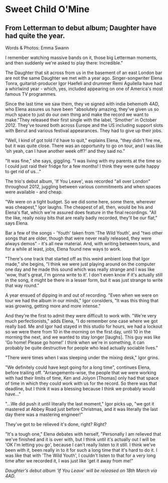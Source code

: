 # Sweet Child O'Mine
## From Letterman to debut album; Daughter have had quite the year.

Words & Photos: Emma Swann

I remember watching massive bands on it, those big Letterman moments, and then suddenly we're asked to play there: Incredible."

The Daughter that sit across from us in the basement of an east London bar are not the same Daughter we met with a year ago. Singer-songwriter Elena Tonra, guitarist-producer Igor Haefeli and drummer Remi Aguilella have had a whirlwind year - which, yes, included appearing on one of America's most famous TV programmes.

Since the last time we saw them, they ve signed with indie behemoth 4AD, who Elena assures us have been "absolutely amazing, they've given us so much space to just do our own thing and make the record we want to make."They released their first single with the label, 'Smother' in October 2012. They've toured both across Europe and the US including support slots with Beirut and various festival appearances. They had to give up their jobs. 

"Well, I kind of got told I'd have to quit," explains Elena, "they didn't fire me, but it was quite close. There was an opportunity to go on tour, and I was like 'oh yeah, can I have another week off?' and they said no."

"It was fine," she says, giggling. "I was living with my parents at the time so I could just raid their fridge for a few months! I think they were quite happy to get rid of us..."

The trio's debut album, 'If You Leave', was recorded "all over London" throughout 2012, juggling between various commitments and when spaces were available - and cheap. 

"We were on a tight budget. So we did some here, some there, wherever was cheapest," Igor laughs. The cheapest of all, then, would be his and Elena's flat, which we're assured does feature in the final recordings. "All the like, really noisy bits that are really badly recorded, they'll be our flat," says Elena.

Bar a few of the songs - 'Youth' taken from 'The Wild Youth', and "two other songs that are older, though that were never really released, they were always demos" - it's all new material. And, with writing between tours, and for a while at least, jobs, Elena found new ways to work.

"There's one track that started off as this weird ambient loop that Igor made," she begins, "I think we were just playing around on the computer one day and he made this sound which was really strange and I was like 'wow, that's great, I'm gonna write to it'. I don't even know if it's actually still in the song, it might be there in a lesser form, but it was just strange to write that way round."

A year ensued of dipping in and out of recording. "Even when we were on tour we had the album in our minds," Igor considers, "It was this thing that was growing, getting more and more intense."

And they're the first to admit they were difficult to work with. "We're very much perfectionists," adds Elena, "I do remember one case where we got really bad. Me and Igor had stayed in this studio for hours, we had a lockout so we were there from 10 in the morning on the first day, until 10 in the morning the next, and we wanted to stay longer [laughs]. This guy was like 'Go home! Please go home!' I think when we're in something, it can probably be quite destructive for people who lead actually sociable lives."

"There were times when I was sleeping under the mixing desk," Igor grins. 

"We definitely could have kept going for a long time", continues Elena, before trailing off. "Arrangements-wise, the people that we were working with had their limits of time, Ken and Jolyon [Thomas] only had that space of time in which they could work with us for the record. So there was that deadline, but I think it was a blessing because I think we probably would have..."

"...We did push it until literally the last moment," Igor picks up, "we got it mastered at Abbey Road just before Christmas, and it was literally the last day there was a mastering engineer!"

They've got to be relieved it's done, right? Right? 

"It's a tough one," Elena debates with herself, "Personally I am relieved that we've finished and it is over with, but I think until it's actually out I will be 'OK I'm letting you go', because I can't really listen to it still. I think we've been with it, been really in to it for such a long time that it's hard to do it. I was like that with 'The Wild Youth', I couldn't listen to that for a very long time after we recorded it, I was just like 'get it away from me!"

*Daughter's debut album 'If You Leave' will be released on 18th March via 4AD.*
